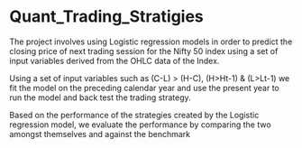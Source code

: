 # Quant_Trading_Stratigies

The project involves using Logistic regression models in order to predict the closing price of next trading session for the Nifty 50 index using a set of input variables derived from the OHLC data of the Index.

Using a set of input variables such as (C-L) > (H-C), (H>Ht-1) & (L>Lt-1) we fit the model on the preceding calendar year and use the present year to run the model and back test the trading strategy.

Based on the performance of the strategies created by the Logistic regression model, we evaluate the performance by comparing the two amongst themselves and against the benchmark
